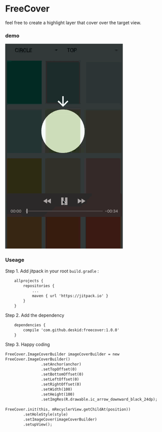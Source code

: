 # FreeCover

feel free to create a highlight layer that cover over the target view.

### demo

![](./media/demo.gif)

### Useage

Step 1. Add jitpack in your root `build.gradle` :

```
	allprojects {
		repositories {
			...
			maven { url 'https://jitpack.io' }
		}
	}
```

Step 2. Add the dependency

```
	dependencies {
	    compile 'com.github.deskid:freecover:1.0.0'
	}
```

Step 3. Happy coding


```
FreeCover.ImageCoverBuilder imageCoverBuilder = new FreeCover.ImageCoverBuilder()
                .setAnchor(anchor)
                .setTopOffset(0)
                .setBottomOffset(0)
                .setLeftOffset(0)
                .setRightOffset(0)
                .setWidth(100)
                .setHeight(100)
                .setImgRes(R.drawable.ic_arrow_downward_black_24dp);

FreeCover.init(this, mRecyclerView.getChildAt(position))
        .setHoleStyle(style)
        .setImageCover(imageCoverBuilder)
        .setupView();

```
